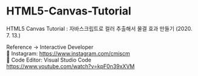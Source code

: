 # HTML5-Canvas-Tutorial

HTML5 Canvas Tutorial : 자바스크립트로 컬러 추출해서 물결 효과 만들기 (2020. 7. 13.)

Reference -> Interactive Developer <br />
🔸 Instagram: https://www.instagram.com/cmiscm <br/>
🔸 Code Editor: Visual Studio Code <br />
https://www.youtube.com/watch?v=kpF0n39xXVM
